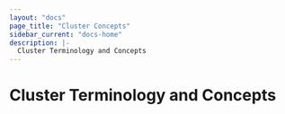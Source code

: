 ```yaml
---
layout: "docs"
page_title: "Cluster Concepts"
sidebar_current: "docs-home"
description: |-
  Cluster Terminology and Concepts
---
```


# Cluster Terminology and Concepts

